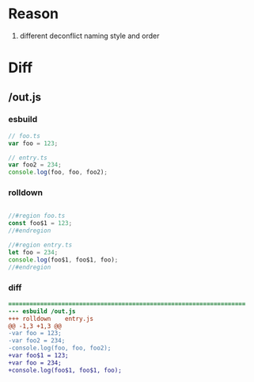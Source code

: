 # Reason
1. different deconflict naming style and order
# Diff
## /out.js
### esbuild
```js
// foo.ts
var foo = 123;

// entry.ts
var foo2 = 234;
console.log(foo, foo, foo2);
```
### rolldown
```js

//#region foo.ts
const foo$1 = 123;
//#endregion

//#region entry.ts
let foo = 234;
console.log(foo$1, foo$1, foo);
//#endregion

```
### diff
```diff
===================================================================
--- esbuild	/out.js
+++ rolldown	entry.js
@@ -1,3 +1,3 @@
-var foo = 123;
-var foo2 = 234;
-console.log(foo, foo, foo2);
+var foo$1 = 123;
+var foo = 234;
+console.log(foo$1, foo$1, foo);

```